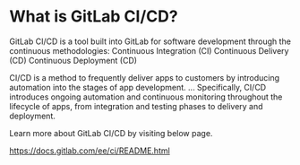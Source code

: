 # What is GitLab CI/CD?

GitLab CI/CD is a tool built into GitLab for software development through the continuous methodologies: Continuous Integration (CI) Continuous Delivery (CD) Continuous Deployment (CD)

CI/CD is a method to frequently deliver apps to customers by introducing automation into the stages of app development. ... Specifically, CI/CD introduces ongoing automation and continuous monitoring throughout the lifecycle of apps, from integration and testing phases to delivery and deployment.

Learn more about GitLab CI/CD by visiting below page.

https://docs.gitlab.com/ee/ci/README.html

